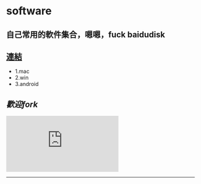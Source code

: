 # software
## __自己常用的軟件集合，嗯嗯，fuck baidudisk__


## [連結](https://github.com/woshizhd/software)


- 1.mac
- 2.win
- 3.android
## _歡迎fork_
![fate](https://www.pixiv.net/member_illust.php?mode=medium&illust_id=67848741)
___
